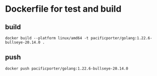 # Dockerfile for test and build

## build

```
docker build --platform linux/amd64 -t pacificporter/golang:1.22.6-bullseye-20.14.0 .
```

## push

```
docker push pacificporter/golang:1.22.6-bullseye-20.14.0
```
